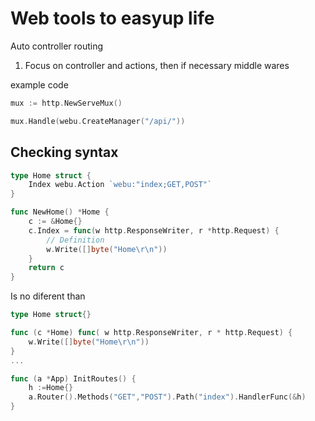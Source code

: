 Web tools to easyup life
=========================


Auto controller routing
1. Focus on controller and actions, then if necessary middle wares



example code

```go
mux := http.NewServeMux()

mux.Handle(webu.CreateManager("/api/"))
```

## Checking syntax
```go
type Home struct {
	Index webu.Action `webu:"index;GET,POST"`
}

func NewHome() *Home {
	c := &Home{}
	c.Index = func(w http.ResponseWriter, r *http.Request) {
		// Definition
		w.Write([]byte("Home\r\n"))
	}
	return c
}
```
Is no diferent than
```go
type Home struct{}

func (c *Home) func( w http.ResponseWriter, r * http.Request) {
	w.Write([]byte("Home\r\n"))
}
...

func (a *App) InitRoutes() {
	h :=Home{}
	a.Router().Methods("GET","POST").Path("index").HandlerFunc(&h)	
}

	
```

